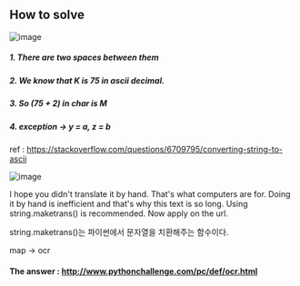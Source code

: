 ## How to solve



![image](https://user-images.githubusercontent.com/71024092/125601399-9759739e-6373-403c-9bf7-4d58b2f69177.png)


##### 1. There are two spaces between them

##### 2. We know that K is 75 in ascii decimal.

##### 3. So (75 + 2) in char is M

##### 4. exception -> y = a, z = b



ref : https://stackoverflow.com/questions/6709795/converting-string-to-ascii

![image](https://user-images.githubusercontent.com/71024092/125601278-5fdd0141-758a-4024-905e-bbe34aa594ef.png)


I hope you didn't translate it by hand. That's what computers are for. Doing it by hand is inefficient and that's why this text is so long. Using string.maketrans() is recommended. Now apply on the url.



string.maketrans()는 파이썬에서 문자열을 치환해주는 함수이다.



map -> ocr



#### The answer : http://www.pythonchallenge.com/pc/def/ocr.html

